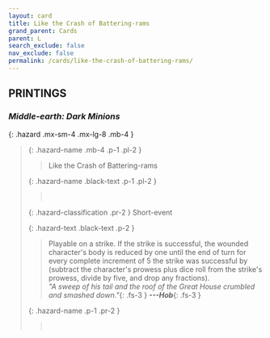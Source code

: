 ```yaml
---
layout: card
title: Like the Crash of Battering-rams
grand_parent: Cards
parent: L
search_exclude: false
nav_exclude: false
permalink: /cards/like-the-crash-of-battering-rams/
---
```


## PRINTINGS


### _Middle-earth: Dark Minions_

{: .hazard .mx-sm-4 .mx-lg-8 .mb-4 }
> {: .hazard-name .mb-4 .p-1 .pl-2 }
> > <div class="hazard-mp"></div>
> > <div class="card-name">Like the Crash of Battering-rams</div>
>
> {: .hazard-name .black-text .p-1 .pl-2 }
> > &nbsp;
>
> {: .hazard-classification .pr-2 }
> Short-event
>
> {: .hazard-text .black-text .p-2 }
> > Playable on a strike. If the strike is successful, the wounded character's body is reduced by one until the end of turn for every complete increment of 5 the strike was successful by (subtract the character's prowess plus dice roll from the strike's prowess, divide by five, and drop any fractions). <br>_"A sweep of his tail and the roof of the Great House crumbled and smashed down."_{: .fs-3 } ***---&#65279;Hob***{: .fs-3 } 
>
> {: .hazard-name .p-1 .pr-2 }
> > <div class="card-shield"></div>
> > <div class="card-corruption">&nbsp;</div>
